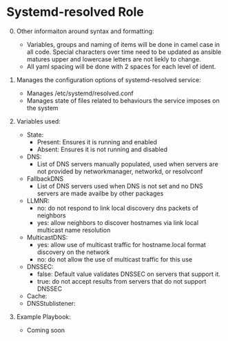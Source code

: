 # Systemd-resolved Role
0. Other informaiton around syntax and formatting:
    * Variables, groups and naming of items will be done in camel case in all code. Special characters over time need to be updated as ansible matures upper and lowercase letters are not liekly to change.
    * All yaml spacing will be done with 2 spaces for each level of ident.

1. Manages the configuration options of systemd-resolved service:
    * Manages /etc/systemd/resolved.conf
    * Manages state of files related to behaviours the service imposes on the system
2. Variables used:
    * State:
        - Present: Ensures it is running and enabled
        - Absent: Ensures it is not running and disabled
    * DNS:
        - List of DNS servers manually populated, used when servers are not provided by networkmanager, networkd, or resolvconf
    * FallbackDNS
        - List of DNS servers used when DNS is not set and no DNS servers are made availbe by other packages
    * LLMNR:
        - no: do not respond to link local discovery dns packets of neighbors
        - yes: allow neighbors to discover hostnames via link local multicast name resolution
    * MulticastDNS:
        - yes: allow use of multicast traffic for hostname.local format discovery on the network
        - no: do not allow the use of multicast traffic for this use
    * DNSSEC:
        - false: Default value validates DNSSEC on servers that support it.
        - true: do not accept results from servers that do not support DNSSEC
    * Cache:
    * DNSStublistener:

3. Example Playbook:
    * Coming soon